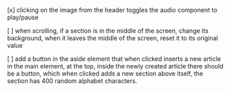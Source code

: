 [x] clicking on the image from the header toggles the audio component to play/pause
   
[ ] when scrolling, if a section is in the middle of the screen, change its background, when it leaves the middle of the screen, reset it to its original value
  
[ ] add a button in the aside element that when clicked inserts a new article in the main element, at the top, inside the newly created article there should be a button, which when clicked adds a new section above itself, the section has 400 random alphabet characters. 